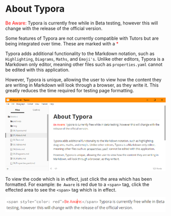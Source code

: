# About Typora

<span style="color: red">Be Aware:</span> Typora is currently free while in Beta testing, however this will change with the release of the official version.

Some features of Typora are not currently compatible with Tutors but are being integrated over time. These are marked with a <span style="color: red">*</span>



Typora adds additional functionality to the Markdown notation, such as `Highlighting`, `Diagrams`, `Maths`, and `Emoji's`. Unlike other editors, Typora is a Markdown only editor, meaning other files such as `properties.yaml` cannot be edited with this application.

However, Typora is unique, allowing the user to view how the content they are writing in Markdown will look through a browser, as they write it. This greatly reduces the time required for testing page formatting. 

  ![](img/typor.png)



To view the code which is in effect, just click the area which has been formatted. For example: `Be Aware` is red due to a `<span>` tag, click the effected area to see the `<span>` tag which is in effect.

  ![](img/spanexam.png)



